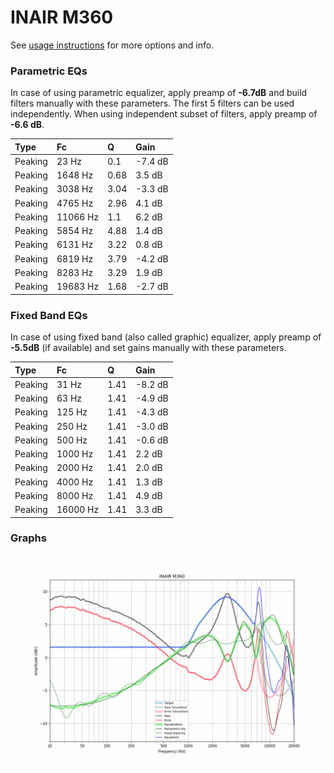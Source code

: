 # INAIR M360
See [usage instructions](https://github.com/jaakkopasanen/AutoEq#usage) for more options and info.

### Parametric EQs
In case of using parametric equalizer, apply preamp of **-6.7dB** and build filters manually
with these parameters. The first 5 filters can be used independently.
When using independent subset of filters, apply preamp of **-6.6 dB**.

| Type    | Fc       |    Q | Gain    |
|:--------|:---------|:-----|:--------|
| Peaking | 23 Hz    | 0.1  | -7.4 dB |
| Peaking | 1648 Hz  | 0.68 | 3.5 dB  |
| Peaking | 3038 Hz  | 3.04 | -3.3 dB |
| Peaking | 4765 Hz  | 2.96 | 4.1 dB  |
| Peaking | 11066 Hz | 1.1  | 6.2 dB  |
| Peaking | 5854 Hz  | 4.88 | 1.4 dB  |
| Peaking | 6131 Hz  | 3.22 | 0.8 dB  |
| Peaking | 6819 Hz  | 3.79 | -4.2 dB |
| Peaking | 8283 Hz  | 3.29 | 1.9 dB  |
| Peaking | 19683 Hz | 1.68 | -2.7 dB |

### Fixed Band EQs
In case of using fixed band (also called graphic) equalizer, apply preamp of **-5.5dB**
(if available) and set gains manually with these parameters.

| Type    | Fc       |    Q | Gain    |
|:--------|:---------|:-----|:--------|
| Peaking | 31 Hz    | 1.41 | -8.2 dB |
| Peaking | 63 Hz    | 1.41 | -4.9 dB |
| Peaking | 125 Hz   | 1.41 | -4.3 dB |
| Peaking | 250 Hz   | 1.41 | -3.0 dB |
| Peaking | 500 Hz   | 1.41 | -0.6 dB |
| Peaking | 1000 Hz  | 1.41 | 2.2 dB  |
| Peaking | 2000 Hz  | 1.41 | 2.0 dB  |
| Peaking | 4000 Hz  | 1.41 | 1.3 dB  |
| Peaking | 8000 Hz  | 1.41 | 4.9 dB  |
| Peaking | 16000 Hz | 1.41 | 3.3 dB  |

### Graphs
![](./INAIR%20M360.png)